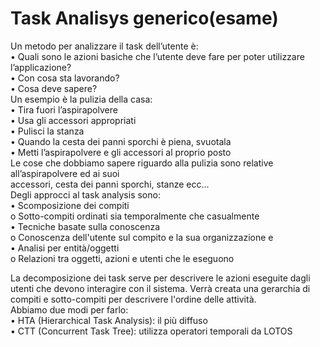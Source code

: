 # Task Analisys generico(esame)


Un metodo per analizzare il task dell’utente è:  
• Quali sono le azioni basiche che l’utente deve fare per poter utilizzare
l’applicazione?  
• Con cosa sta lavorando?  
• Cosa deve sapere?  
Un esempio è la pulizia della casa:  
• Tira fuori l’aspirapolvere  
• Usa gli accessori appropriati  
• Pulisci la stanza  
• Quando la cesta dei panni sporchi è piena, svuotala  
• Metti l’aspirapolvere e gli accessori al proprio posto  
Le cose che dobbiamo sapere riguardo alla pulizia sono relative
all’aspirapolvere ed ai suoi  
accessori, cesta dei panni sporchi, stanze ecc...  
Degli approcci al task analysis sono:  
• Scomposizione dei compiti  
o Sotto-compiti ordinati sia temporalmente che casualmente  
• Tecniche basate sulla conoscenza  
o Conoscenza dell'utente sul compito e la sua organizzazione e  
• Analisi per entità/oggetti  
o Relazioni tra oggetti, azioni e utenti che le eseguono  
  
La decomposizione dei task serve per descrivere le azioni eseguite dagli
utenti che devono interagire con il sistema. Verrà creata una gerarchia di
compiti e sotto-compiti per descrivere l'ordine delle attività.  
Abbiamo due modi per farlo:  
• HTA (Hierarchical Task Analysis): il più diffuso  
• CTT (Concurrent Task Tree): utilizza operatori temporali da LOTOS

